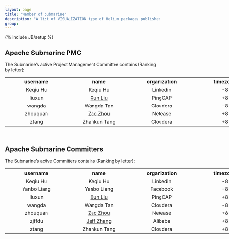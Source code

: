 ```yaml
---
layout: page
title: "Member of Submarine"
description: "A list of VISUALIZATION type of Helium packages published in npm registry: https://www.npmjs.com/"
group:
---
```

<!--
Licensed under the Apache License, Version 2.0 (the "License");
you may not use this file except in compliance with the License.
You may obtain a copy of the License at

http://www.apache.org/licenses/LICENSE-2.0

Unless required by applicable law or agreed to in writing, software
distributed under the License is distributed on an "AS IS" BASIS,
WITHOUT WARRANTIES OR CONDITIONS OF ANY KIND, either express or implied.
See the License for the specific language governing permissions and
limitations under the License.
-->
{% include JB/setup %}

## Apache Submarine PMC

The Submarine’s active Project Management Committee contains (Ranking by letter):

<table class="table-configuration" style="width: 820px;">
  <tr style="width: 100%;">
    <th style="width: 205px;">username</th>
    <th style="width: 205px;">name</th>
    <th style="width: 205px;">organization</th>
    <th style="width: 205px;">timezone</th>
  </tr>
  <tr style="width: 100%;">
    <td style="width: 205px; vertical-align: middle; text-align: center;">Keqiu Hu</td>
    <td style="width: 205px; vertical-align: middle; text-align: center;">Keqiu Hu</td>
    <td style="width: 205px; vertical-align: middle; text-align: center;">Linkedin</td>
    <td style="width: 205px; vertical-align: middle; text-align: center;">-8</td>
  </tr>
  <tr style="width: 100%;">
    <td style="width: 205px; vertical-align: middle; text-align: center;">liuxun</td>
    <td style="width: 205px; vertical-align: middle; text-align: center;"><a href="https://github.com/liuxunorg"><div style="height:100%;width:100%">Xun Liu</div></a></td>
    <td style="width: 205px; vertical-align: middle; text-align: center;">PingCAP</td>
    <td style="width: 205px; vertical-align: middle; text-align: center;">+8</td>
  </tr>
  <tr style="width: 100%;">
    <td style="width: 205px; vertical-align: middle; text-align: center;">wangda</td>
    <td style="width: 205px; vertical-align: middle; text-align: center;">Wangda Tan</td>
    <td style="width: 205px; vertical-align: middle; text-align: center;">Cloudera</td>
    <td style="width: 205px; vertical-align: middle; text-align: center;">-8</td>
  </tr>
  <tr style="width: 100%;">
    <td style="width: 205px; vertical-align: middle; text-align: center;">zhouquan</td>
    <td style="width: 205px; vertical-align: middle; text-align: center;"><a href="https://github.com/yuanzac"><div style="height:100%;width:100%">Zac Zhou</div></a></td>
    <td style="width: 205px; vertical-align: middle; text-align: center;">Netease</td>
    <td style="width: 205px; vertical-align: middle; text-align: center;">+8</td>
  </tr>
  <tr style="width: 100%;">
    <td style="width: 205px; vertical-align: middle; text-align: center;">ztang</td>
    <td style="width: 205px; vertical-align: middle; text-align: center;">Zhankun Tang</td>
    <td style="width: 205px; vertical-align: middle; text-align: center;">Cloudera</td>
    <td style="width: 205px; vertical-align: middle; text-align: center;">+8</td>
  </tr>
</table>

<br/>

## Apache Submarine Committers

The Submarine’s active Committers contains (Ranking by letter):

<table class="table-configuration" style="width: 820px;">
  <tr style="width: 100%;">
    <th style="width: 205px;">username</th>
    <th style="width: 205px;">name</th>
    <th style="width: 205px;">organization</th>
    <th style="width: 205px;">timezone</th>
  </tr>
  <tr style="width: 100%;">
    <td style="width: 205px; vertical-align: middle; text-align: center;">Keqiu Hu</td>
    <td style="width: 205px; vertical-align: middle; text-align: center;">Keqiu Hu</td>
    <td style="width: 205px; vertical-align: middle; text-align: center;">Linkedin</td>
    <td style="width: 205px; vertical-align: middle; text-align: center;">-8</td>
  </tr>
  <tr style="width: 100%;">
    <td style="width: 205px; vertical-align: middle; text-align: center;">Yanbo Liang</td>
    <td style="width: 205px; vertical-align: middle; text-align: center;">Yanbo Liang</td>
    <td style="width: 205px; vertical-align: middle; text-align: center;">Facebook</td>
    <td style="width: 205px; vertical-align: middle; text-align: center;">-8</td>
  </tr>
  <tr style="width: 100%;">
    <td style="width: 205px; vertical-align: middle; text-align: center;">liuxun</td>
    <td style="width: 205px; vertical-align: middle; text-align: center;"><a href="https://github.com/liuxunorg"><div style="height:100%;width:100%">Xun Liu</div></a></td>
    <td style="width: 205px; vertical-align: middle; text-align: center;">PingCAP</td>
    <td style="width: 205px; vertical-align: middle; text-align: center;">+8</td>
  </tr>
  <tr style="width: 100%;">
    <td style="width: 205px; vertical-align: middle; text-align: center;">wangda</td>
    <td style="width: 205px; vertical-align: middle; text-align: center;">Wangda Tan</td>
    <td style="width: 205px; vertical-align: middle; text-align: center;">Cloudera</td>
    <td style="width: 205px; vertical-align: middle; text-align: center;">-8</td>
  </tr>
  <tr style="width: 100%;">
    <td style="width: 205px; vertical-align: middle; text-align: center;">zhouquan</td>
    <td style="width: 205px; vertical-align: middle; text-align: center;"><a href="https://github.com/yuanzac"><div style="height:100%;width:100%">Zac Zhou</div></a></td>
    <td style="width: 205px; vertical-align: middle; text-align: center;">Netease</td>
    <td style="width: 205px; vertical-align: middle; text-align: center;">+8</td>
  </tr>
  <tr style="width: 100%;">
    <td style="width: 205px; vertical-align: middle; text-align: center;">zjffdu</td>
    <td style="width: 205px; vertical-align: middle; text-align: center;"><a href="https://github.com/zjffdu"><div style="height:100%;width:100%">Jeff Zhang</div></a></td>
    <td style="width: 205px; vertical-align: middle; text-align: center;">Alibaba</td>
    <td style="width: 205px; vertical-align: middle; text-align: center;">+8</td>
  </tr>
  <tr style="width: 100%;">
    <td style="width: 205px; vertical-align: middle; text-align: center;">ztang</td>
    <td style="width: 205px; vertical-align: middle; text-align: center;">Zhankun Tang</td>
    <td style="width: 205px; vertical-align: middle; text-align: center;">Cloudera</td>
    <td style="width: 205px; vertical-align: middle; text-align: center;">+8</td>
  </tr>
</table>

